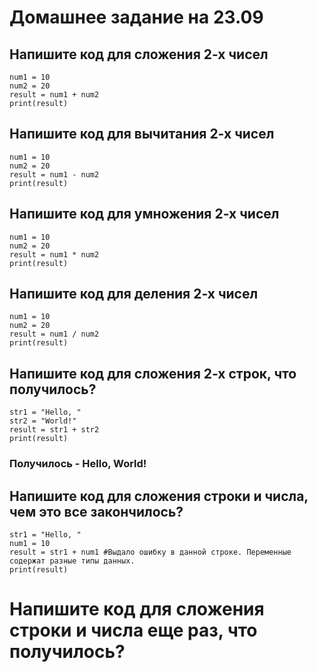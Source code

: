 # Домашнее задание на 23.09
## Напишите код для сложения 2-х чисел
```
num1 = 10
num2 = 20
result = num1 + num2
print(result)
```
## Напишите код для вычитания 2-х чисел
```
num1 = 10
num2 = 20
result = num1 - num2
print(result)
```
## Напишите код для умножения 2-х чисел
```
num1 = 10
num2 = 20
result = num1 * num2
print(result)
```
## Напишите код для деления 2-х чисел
```
num1 = 10
num2 = 20
result = num1 / num2
print(result)
```
## Напишите код для сложения 2-х строк, что получилось?
```
str1 = "Hello, "
str2 = "World!"
result = str1 + str2
print(result)
```
### Получилось - Hello, World!
## Напишите код для сложения строки и числа, чем это все закончилось?
```
str1 = "Hello, "
num1 = 10
result = str1 + num1 #Выдало ошибку в данной строке. Переменные содержат разные типы данных.
print(result)
```

# Напишите код для сложения строки и числа еще раз, что получилось?

